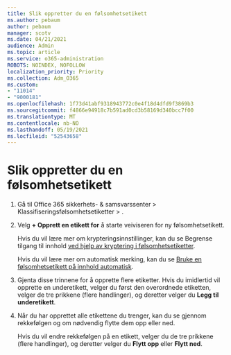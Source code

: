 ```yaml
---
title: Slik oppretter du en følsomhetsetikett
ms.author: pebaum
author: pebaum
manager: scotv
ms.date: 04/21/2021
audience: Admin
ms.topic: article
ms.service: o365-administration
ROBOTS: NOINDEX, NOFOLLOW
localization_priority: Priority
ms.collection: Adm_O365
ms.custom:
- "11014"
- "9000181"
ms.openlocfilehash: 1f73d41abf9318943772c0e4f18d4dfd9f3869b3
ms.sourcegitcommit: f4866e94918c7b591ad0cd3b58169d340bcc7f00
ms.translationtype: MT
ms.contentlocale: nb-NO
ms.lasthandoff: 05/19/2021
ms.locfileid: "52543658"
---
```

# <a name="how-to-create-a-sensitivity-label"></a>Slik oppretter du en følsomhetsetikett

1. Gå til Office 365 sikkerhets- & samsvarssenter > Klassifiseringsfølsomhetsetiketter  >  .

1. Velg **+ Opprett en etikett for** å starte veiviseren for ny følsomhetsetikett.

    Hvis du vil lære mer om krypteringsinnstillinger, kan du se Begrense tilgang til innhold [ved hjelp av kryptering i følsomhetsetiketter](https://go.microsoft.com/fwlink/?linkid=2106331).

    Hvis du vil lære mer om automatisk merking, kan du se [Bruke en følsomhetsetikett på innhold automatisk](https://go.microsoft.com/fwlink/?linkid=2105837).

1. Gjenta disse trinnene for å opprette flere etiketter. Hvis du imidlertid vil opprette en underetikett, velger du først den overordnede etiketten, velger de tre prikkene (flere handlinger), og deretter velger du **Legg til underetikett**.

1. Når du har opprettet alle etikettene du trenger, kan du se gjennom rekkefølgen og om nødvendig flytte dem opp eller ned. 
    
    Hvis du vil endre rekkefølgen på en etikett, velger du de tre prikkene (flere handlinger), og deretter velger du **Flytt opp** eller **Flytt ned**.
